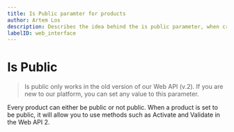 ```yaml
---
title: Is Public paramter for products
author: Artem Los
description: Describes the idea behind the is public parameter, when creating new products.
labelID: web_interface
---
```


# Is Public

> Is public only works in the old version of our Web API (v.2). If you are new to our platform, you can set any value to this parameter.

Every product can either be public or not public. When a product is set to be public, it will allow you to use methods such as Activate and Validate in the Web API 2.